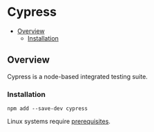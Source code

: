 # Cypress <!-- omit in toc -->

- [Overview](#overview)
  - [Installation](#installation)

## Overview

Cypress is a node-based integrated testing suite.

### Installation

```shell
npm add --save-dev cypress
```

Linux systems require [prerequisites](https://docs.cypress.io/guides/getting-started/installing-cypress#Linux-Prerequisites).
